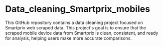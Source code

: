 # Data_cleaning_Smartprix_mobiles
This GitHub repository contains a data cleaning project focused on Smartprix web scraped data. This project's goal is to ensure that the scraped mobile device data from Smartprix is clean, consistent, and ready for analysis, helping users make more accurate comparisons.
